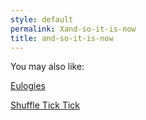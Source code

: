 ```yaml
---
style: default
permalink: Xand-so-it-is-now
title: and-so-it-is-now
---
```

You may also like:

[Eulogies](http://scp-wiki.net/eulogies)

[Shuffle Tick Tick](http://scp-wiki.net/shuffle-tick-tick)
